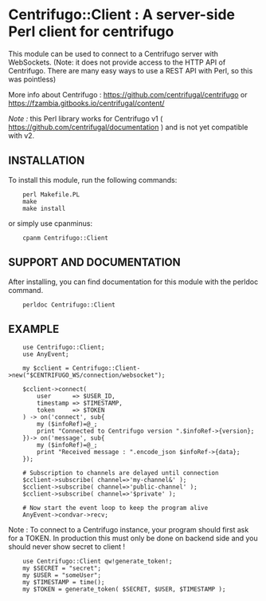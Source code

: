 # Centrifugo::Client : A server-side Perl client for centrifugo

This module can be used to connect to a Centrifugo server with WebSockets.
(Note: it does not provide access to the HTTP API of Centrifugo. There are many easy ways to use a REST API with Perl, so
this was pointless)

More info about Centrifugo :
https://github.com/centrifugal/centrifugo or https://fzambia.gitbooks.io/centrifugal/content/

*Note :* this Perl library works for Centrifugo v1 ( https://github.com/centrifugal/documentation ) and is not yet compatible with v2.

## INSTALLATION

To install this module, run the following commands:

```
	perl Makefile.PL
	make
	make install
```

or simply use cpanminus:

```
	cpanm Centrifugo::Client
```

## SUPPORT AND DOCUMENTATION

After installing, you can find documentation for this module with the
perldoc command.

``` 
	perldoc Centrifugo::Client
```

## EXAMPLE

```
	use Centrifugo::Client;
	use AnyEvent;

	my $cclient = Centrifugo::Client->new("$CENTRIFUGO_WS/connection/websocket");

	$cclient->connect(
		user      => $USER_ID,
		timestamp => $TIMESTAMP,
		token     => $TOKEN
	) -> on('connect', sub{
		my ($infoRef)=@_;
		print "Connected to Centrifugo version ".$infoRef->{version};
	})-> on('message', sub{
		my ($infoRef)=@_;
		print "Received message : ".encode_json $infoRef->{data};
	});
	
	# Subscription to channels are delayed until connection
	$cclient->subscribe( channel=>'my-channel&' );
	$cclient->subscribe( channel=>'public-channel' );
	$cclient->subscribe( channel=>'$private' );

	# Now start the event loop to keep the program alive
	AnyEvent->condvar->recv;
```

Note : To connect to a Centrifugo instance, your program should first ask for a TOKEN. In production this must only be done on backend side and you should never show secret to client ! 

```
    use Centrifugo::Client qw!generate_token!;
	my $SECRET = "secret";
	my $USER = "someUser";
	my $TIMESTAMP = time();
    my $TOKEN = generate_token( $SECRET, $USER, $TIMESTAMP );
```